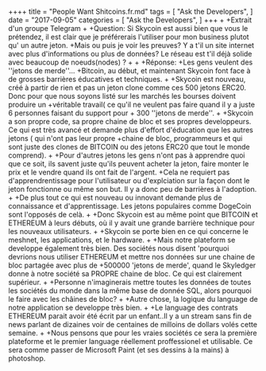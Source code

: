 ++++ title = "People Want Shitcoins.fr.md" tags = [ "Ask the Developers", ] date = "2017-09-05" categories = [ "Ask the Developers", ] +++
+
+Extrait d'un groupe Telegram
+
+Question:
Si Skycoin est aussi bien que vous le prétendez, il est clair que je préférerais l'utiliser pour mon business plutot qu' un autre jeton.
+Mais ou puis je voir les preuves? Y a t'il un site internet avec plus d'informations ou plus de données? Le réseau est t'il déjà solide avec beaucoup de noeuds(nodes) ?
+
+
+Réponse:
+Les gens veulent des ''jetons de merde''...
+Bitcoin, au début, et maintenant Skycoin font face à de grosses barrières éducatives et techniques.
+
+Skycoin est nouveau, créé à partir de rien et pas un jeton clone comme ces 500 jetons ERC20. Donc pour que nous soyons listé sur les marchés les bourses doivent produire un
+véritable travail( ce qu'il ne veulent pas faire quand il y a juste 6 personnes faisant du support pour + 300 ''jetons de merde''.
+
+Skycoin a son propre code, sa propre chaine de bloc et ses propres developpeurs. Ce qui est très avancé et demande plus d'effort d'éducation que les autres jetons ( qui n'ont pas leur propre
+chaine de bloc, programmeurs et qui sont juste des clones de BITCOIN ou des jetons ERC20 que tout le monde comprend).
+
+Pour d'autres jetons les gens n'ont pas à apprendre quoi que ce soit, ils savent juste qu'ils peuvent acheter la jeton, faire monter le prix et le vendre quand ils ont fait de l'argent.
+Cela ne requiert pas d'apprendrentissage pour l'utilisateur ou d'explciation sur la façon dont le jeton fonctionne ou même son but. Il y a donc peu de barrières à l'adoption.
+
+De plus tout ce qui est nouveau ou innovant demande plus de connaissance et d'apprentissage. Les jetons populaires comme DogeCoin sont l'opposés de celà.
+
+Donc Skycoin est au même point que BITCOIN et ETHEREUM à leurs débuts, où il y avait une grande barrière technique pour les nouveaux utilisateurs.
+
+Skycoin se porte bien en ce qui concerne le meshnet, les applications, et le hardware.
+
+Mais notre plateform se developpe également très bien. Des sociétés nous disent 'pourquoi devrions nous utiliser ETHEREUM et mettre nos données sur une chaine de bloc partagée avec plus de
+500000 'jetons de merde', quand le Skyledger donne à notre société sa PROPRE chaine de bloc. Ce qui est clairement supérieur.
+
+Personne n'imaginerais mettre toutes les données de toutes les sociétés du monde dans la même base de donnée SQL, alors pourquoi le faire avec les châines de bloc?
+
+Autre chose, la logique du language de notre application se developpe très bien.
+
+Le language des contrats ETHEREUM parait avoir été écrit par un enfant..Il y a un stream sans fin de news parlant de dizaines voir de centaines de milloins de dollars volés cette semaine.
+
+Nous pensons que pour les vraies sociétés ce sera la première plateforme et le premier language réellement proffessionel et utilisable. Ce sera comme passer de Microsoft Paint (et ses dessins à la mains) à photoshop.
